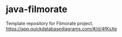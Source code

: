 # java-filmorate
Template repository for Filmorate project.
https://app.quickdatabasediagrams.com/#/d/4fKsXe
